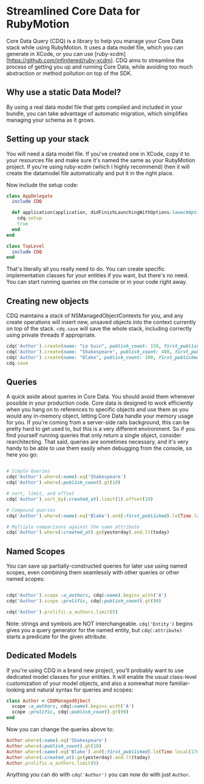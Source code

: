 
# Streamlined Core Data for RubyMotion

Core Data Query (CDQ) is a library to help you manage your Core Data stack
while using RubyMotion.  It uses a data model file, which you can generate in
XCode, or you can use [ruby-xcdm][https://github.com/infinitered/ruby-xcdm].
CDQ aims to streamline the process of getting you up and running Core Data, while
avoiding too much abstraction or method pollution on top of the SDK.  

## Why use a static Data Model?

By using a real data model file that gets compiled and included in your bundle,
you can take advantage of automatic migration, which simplifies managing your
schema as it grows.  

## Setting up your stack

You will need a data model file.  If you've created one in XCode, copy it to
your resources file and make sure it's named the same as your RubyMotion
project.  If you're using ruby-xcdm (which I highly recommend) then it will
create the datamodel file automatically and put it in the right place.  

Now include the setup code:

```ruby
class AppDelegate
  include CDQ

  def application(application, didFinishLaunchingWithOptions:launchOptions)
    cdq.setup
    true
  end
end

class TopLevel
  include CDQ
end
```

That's literally all you really need to do.  You can create specific
implementation classes for your entities if you want, but there's no need.  You
can start running queries on the console or in your code right away.  

## Creating new objects

CDQ maintains a stack of NSManagedObjectContexts for you, and any create
operations will insert new, unsaved objects into the context currently on top
of the stack.  `cdq.save` will save the whole stack, including correctly using
private threads if appropriate.

```ruby
cdq('Author').create(name: "Le Guin", publish_count: 150, first_published: 1970)
cdq('Author').create(name: "Shakespeare", publish_count: 400, first_published: 1550)
cdq('Author').create(name: "Blake", publish_count: 100, first_published: 1778)
cdq.save

```

## Queries

A quick aside about queries in Core Data.  You should avoid them whenever
possible in your production code.  Core data is designed to work efficiently
when you hang on to references to specific objects and use them as you would
any in-memory object, letting Core Data handle your memory usage for you.  If
you're coming from a server-side rails background, this can be pretty hard to
get used to, but this is a very different environment.  So if you find yourself
running queries that only return a single object, consider rearchitecting.
That said, queries are sometimes necessary, and it's very handy to be able to
use them easily when debugging from the console, so here you go:

```ruby

# Simple Queries
cdq('Author').where(:name).eq('Shakespeare') 
cdq('Author').where(:publish_count).gt(10)

# sort, limit, and offset
cdq('Author').sort_by(:created_at).limit(1).offset(10)

# Compound queries
cdq('Author').where(:name).eq('Blake').and(:first_published).le(Time.local(1700))

# Multiple comparisons against the same attribute
cdq('Author').where(:created_at).ge(yesterday).and.lt(today)

```

## Named Scopes

You can save up partially-constructed queries for later use using named scopes, even
combining them seamlessly with other queries or other named scopes:

```ruby

cdq('Author').scope :a_authors, cdq(:name).begins_with('A')
cdq('Author').scope :prolific, cdq(:publish_count).gt(99)

cdq('Author').prolific.a_authors.limit(5)

```

Note: strings and symbols are NOT interchangeable. `cdq('Entity')` begins gives you a 
query generator for the named entity, but `cdq(:attribute)` starts a predicate for the
given attribute.

## Dedicated Models

If you're using CDQ in a brand new project, you'll probably want to use
dedicated model classes for your entities.  It will enable the usual
class-level customization of your model objects, and also a somewhat more
familiar-looking and natural syntax for queries and scopes:

```ruby
class Author < CDQManagedOjbect
  scope :a_authors, cdq(:name).begins_with('A')
  scope :prolific, cdq(:publish_count).gt(99)
end
```

Now you can change the queries above to:

```ruby
Author.where(:name).eq('Shakespeare') 
Author.where(:publish_count).gt(10)
Author.where(:name).eq('Blake').and(:first_published).le(Time.local(1700))
Author.where(:created_at).ge(yesterday).and.lt(today)
Author.prolific.a_authors.limit(5)
```

Anything you can do with `cdq('Author')` you can now do with just `Author`. 


